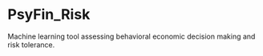 # PsyFin_Risk
Machine learning tool assessing behavioral economic decision making and risk tolerance.
